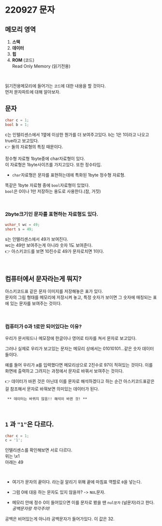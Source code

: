 # 220927 문자

## 메모리 영역
1. **스택**
2. **데이터**
3. **힙**
4. **ROM** (코드)  
    Read Only Memory (읽기전용)

<br>

읽기전용메모리에 들어가는 `코드`에 대한 내용을 할 것이다.  
먼저 문자파트에 대해 알아보자.  

## 문자
```cpp
char c = 1;
bool b = 1;
```
c는 인텔리센스에서 1옆에 이상한 뭔가를 더 보여주고있다.     b는 1은 1이라고 나오고 true라고 보고있다.  
👉 둘의 자료형의 특징 때문이다.



정수형 자료형 1byte중에 char자료형이 있다.  
이 자료형은 1byte사이즈를 가지고있다. 또한 정수타입.  

* `char`자료형은 문자를 표현하는데에 특화된 1byte 정수형 자료형.

똑같은 1byte 자료형 중에 `bool`자료형이 있었다.  
`bool`은 0이나 1만 저장하는 용도로 사용한다.(참, 거짓)

<br>

### 2byte크기인 문자를 표현하는 자료형도 있다.  
 ```cpp
wchar_t wc = 49;
short s = 49;
```
s는 인텔리센스에서 49가 보여진다.  
wc는 49만 보여주는게 아니라 숫자 1도 보여준다.  
👉 아스키코드를 보면 10진수로 49가 문자로치면 1이다.

<br>

## 컴퓨터에서 문자라는게 뭐지?
아스키코드표 같은 문자 이미지를 저장해놓은 표가 있다.  
문자의 그림 형태를 메모리에 저장시켜 놓고, 특정 숫자가 보이면 그 숫자에 매칭되는 표에 있는 문자를 보여주는 것이다.  

<br>

### 컴퓨터가 0과 1로만 되어있다는 이유?
우리가 문서워드나 메모장에 한글이나 영어로 타자를 쳐서 문자로 보고있다.  

그러나 실제로 우리가 보고있는 문자는 메모리 상에서는 01010101...같은 숫자 데이터들이다.  

예를 들어 우리가 a를 입력했다면 메모리상으로 2진수로 97이 적혀있는 것이다. 이를 화면에 출력하고 그려지는 과정에서 문자로 바꿔서 보여주는 것이다.

👉 데이터가 바뀐 것은 아닌데 이를 문자로 해석하겠다고 하는 순간 아스키코드표같은걸 참조해서 문자로 바꿔보면 의미있는 데이터가 된다.  

     ** 데이터는 바뀌지 않음!! 해석이 바뀐 것! **

<br>

## `1` 과 `"1"`은 다르다.
```cpp
char c = 1;
c = '1';
```
인텔리센스를 확인해보면 서로 다르다.  
위는 \x1  
아래는 49  

<br>

* 여기가 문자의 끝이다. 라는걸 알리기 위해 끝에 마침표 역할로 `0`을 넣는다.    

* 그럼 0에 대응 하는 문자도 있지 않을까?  -> `NUL`문자. 

* 메모리 안에 정수 0이 들어있으면 이를 문자로 봤을 땐 `nul문자` (널문자)라고 한다.  
    *공백문자랑 착각주의!*  

공백은 비어있는게 아니라 공백문자가 들어가있다. 이 값은 32.  